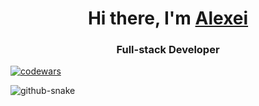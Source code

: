 <h1 align="center">Hi there, I'm <a href="https://github.com/Lyshka" target="_blank">Alexei</a></h1>
<h3 align="center">Full-stack Developer</h3>

[![codewars](https://www.codewars.com/users/lyshka_aim/badges/large)](https://www.codewars.com/users/lyshka_aim)

<picture>
  <source media="(prefers-color-scheme: dark)" srcset="https://raw.githubusercontent.com/Lyshka/lyshka/refs/heads/output/github-contribution-grid-snake-dark.svg" />
  <source media="(prefers-color-scheme: light)" srcset="https://github.com/Lyshka/lyshka/blob/output/github-contribution-grid-snake.svg" />
  <img alt="github-snake" src="github-snake.svg" />
</picture>
